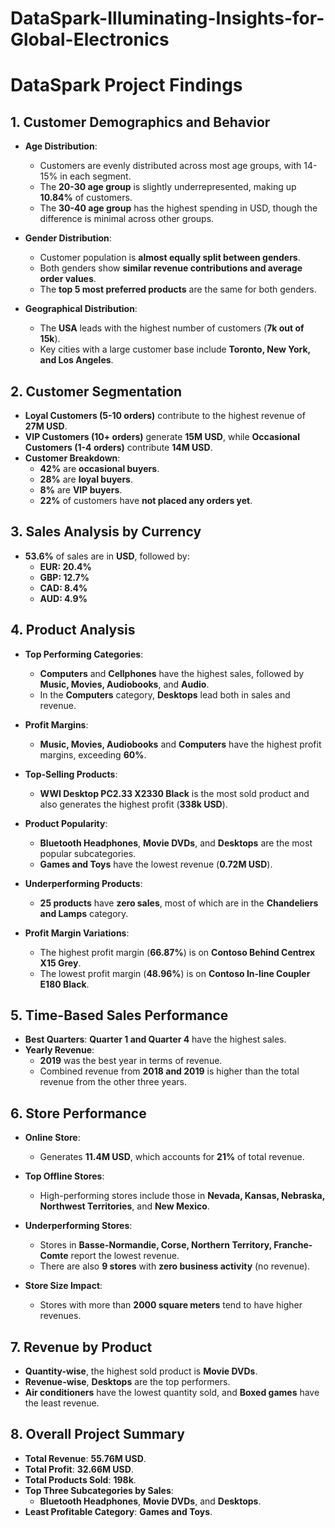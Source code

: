 # DataSpark-Illuminating-Insights-for-Global-Electronics









# DataSpark Project Findings

## 1. Customer Demographics and Behavior
- **Age Distribution**: 
  - Customers are evenly distributed across most age groups, with 14-15% in each segment.
  - The **20-30 age group** is slightly underrepresented, making up **10.84%** of customers.
  - The **30-40 age group** has the highest spending in USD, though the difference is minimal across other groups.
  
- **Gender Distribution**:
  - Customer population is **almost equally split between genders**.
  - Both genders show **similar revenue contributions and average order values**.
  - The **top 5 most preferred products** are the same for both genders.

- **Geographical Distribution**:
  - The **USA** leads with the highest number of customers (**7k out of 15k**).
  - Key cities with a large customer base include **Toronto, New York, and Los Angeles**.

## 2. Customer Segmentation
- **Loyal Customers (5-10 orders)** contribute to the highest revenue of **27M USD**.
- **VIP Customers (10+ orders)** generate **15M USD**, while **Occasional Customers (1-4 orders)** contribute **14M USD**.
- **Customer Breakdown**:
  - **42%** are **occasional buyers**.
  - **28%** are **loyal buyers**.
  - **8%** are **VIP buyers**.
  - **22%** of customers have **not placed any orders yet**.

## 3. Sales Analysis by Currency
- **53.6%** of sales are in **USD**, followed by:
  - **EUR: 20.4%**
  - **GBP: 12.7%**
  - **CAD: 8.4%**
  - **AUD: 4.9%**

## 4. Product Analysis
- **Top Performing Categories**: 
  - **Computers** and **Cellphones** have the highest sales, followed by **Music, Movies, Audiobooks**, and **Audio**.
  - In the **Computers** category, **Desktops** lead both in sales and revenue.

- **Profit Margins**:
  - **Music, Movies, Audiobooks** and **Computers** have the highest profit margins, exceeding **60%**.

- **Top-Selling Products**:
  - **WWI Desktop PC2.33 X2330 Black** is the most sold product and also generates the highest profit (**338k USD**).

- **Product Popularity**:
  - **Bluetooth Headphones**, **Movie DVDs**, and **Desktops** are the most popular subcategories.
  - **Games and Toys** have the lowest revenue (**0.72M USD**).

- **Underperforming Products**:
  - **25 products** have **zero sales**, most of which are in the **Chandeliers and Lamps** category.

- **Profit Margin Variations**:
  - The highest profit margin (**66.87%**) is on **Contoso Behind Centrex X15 Grey**.
  - The lowest profit margin (**48.96%**) is on **Contoso In-line Coupler E180 Black**.

## 5. Time-Based Sales Performance
- **Best Quarters**: **Quarter 1 and Quarter 4** have the highest sales.
- **Yearly Revenue**: 
  - **2019** was the best year in terms of revenue.
  - Combined revenue from **2018 and 2019** is higher than the total revenue from the other three years.

## 6. Store Performance
- **Online Store**:
  - Generates **11.4M USD**, which accounts for **21%** of total revenue.

- **Top Offline Stores**:
  - High-performing stores include those in **Nevada, Kansas, Nebraska, Northwest Territories**, and **New Mexico**.

- **Underperforming Stores**:
  - Stores in **Basse-Normandie, Corse, Northern Territory, Franche-Comte** report the lowest revenue.
  - There are also **9 stores** with **zero business activity** (no revenue).

- **Store Size Impact**:
  - Stores with more than **2000 square meters** tend to have higher revenues.

## 7. Revenue by Product
- **Quantity-wise**, the highest sold product is **Movie DVDs**.
- **Revenue-wise**, **Desktops** are the top performers.
- **Air conditioners** have the lowest quantity sold, and **Boxed games** have the least revenue.

## 8. Overall Project Summary
- **Total Revenue**: **55.76M USD**.
- **Total Profit**: **32.66M USD**.
- **Total Products Sold**: **198k**.
- **Top Three Subcategories by Sales**: 
  - **Bluetooth Headphones**, **Movie DVDs**, and **Desktops**.
- **Least Profitable Category**: **Games and Toys**.
